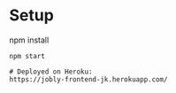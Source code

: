 # Setup

npm install
````
npm start

# Deployed on Heroku:
https://jobly-frontend-jk.herokuapp.com/
